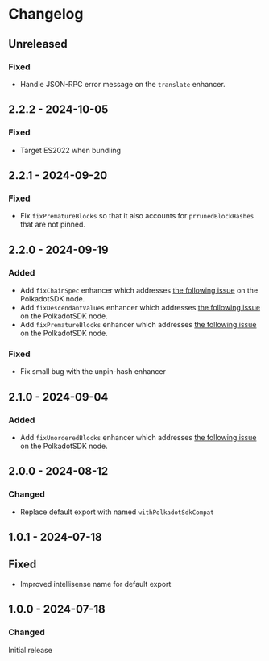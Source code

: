 # Changelog

## Unreleased

### Fixed

- Handle JSON-RPC error message on the `translate` enhancer.

## 2.2.2 - 2024-10-05

### Fixed

- Target ES2022 when bundling

## 2.2.1 - 2024-09-20

### Fixed

- Fix `fixPrematureBlocks` so that it also accounts for `prrunedBlockHashes` that are not pinned.

## 2.2.0 - 2024-09-19

### Added

- Add `fixChainSpec` enhancer which addresses [the following issue](https://github.com/paritytech/polkadot-sdk/issues/5539) on the PolkadotSDK node.
- Add `fixDescendantValues` enhancer which addresses [the following issue](https://github.com/paritytech/polkadot-sdk/issues/5589) on the PolkadotSDK node.
- Add `fixPrematureBlocks` enhancer which addresses [the following issue](https://github.com/paritytech/polkadot-sdk/issues/5761) on the PolkadotSDK node.

### Fixed

- Fix small bug with the unpin-hash enhancer

## 2.1.0 - 2024-09-04

### Added

- Add `fixUnorderedBlocks` enhancer which addresses [the following issue](https://github.com/paritytech/polkadot-sdk/issues/5512) on the PolkadotSDK node.

## 2.0.0 - 2024-08-12

### Changed

- Replace default export with named `withPolkadotSdkCompat`

## 1.0.1 - 2024-07-18

## Fixed

- Improved intellisense name for default export

## 1.0.0 - 2024-07-18

### Changed

Initial release
